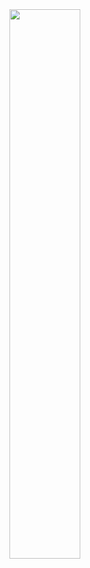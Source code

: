 <img width=50% src="https://images.pexels.com/photos/207580/pexels-photo-207580.jpeg?auto=compress&cs=tinysrgb&w=1260&h=750&dpr=1"/>
